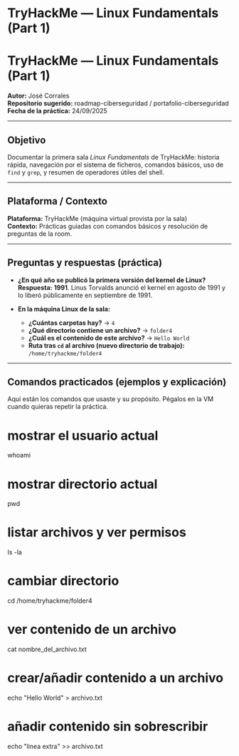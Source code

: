 # TryHackMe — Linux Fundamentals (Part 1)
# TryHackMe — Linux Fundamentals (Part 1)

**Autor:** José Corrales  
**Repositorio sugerido:** roadmap-ciberseguridad / portafolio-ciberseguridad  
**Fecha de la práctica:** 24/09/2025

---

## Objetivo
Documentar la primera sala *Linux Fundamentals* de TryHackMe: historia rápida, navegación por el sistema de ficheros, comandos básicos, uso de `find` y `grep`, y resumen de operadores útiles del shell.

---

## Plataforma / Contexto
**Plataforma:** TryHackMe (máquina virtual provista por la sala)  
**Contexto:** Prácticas guiadas con comandos básicos y resolución de preguntas de la room.

---

## Preguntas y respuestas (práctica)

- **¿En qué año se publicó la primera versión del kernel de Linux?**  
  **Respuesta:** **1991**. Linus Torvalds anunció el kernel en agosto de 1991 y lo liberó públicamente en septiembre de 1991.

- **En la máquina Linux de la sala:**
  - **¿Cuántas carpetas hay?** → `4`
  - **¿Qué directorio contiene un archivo?** → `folder4`
  - **¿Cuál es el contenido de este archivo?** → `Hello World`
  - **Ruta tras `cd` al archivo (nuevo directorio de trabajo):** `/home/tryhackme/folder4`

---

## Comandos practicados (ejemplos y explicación)

Aquí están los comandos que usaste y su propósito. Pégalos en la VM cuando quieras repetir la práctica.


# mostrar el usuario actual
whoami

# mostrar directorio actual
pwd

# listar archivos y ver permisos
ls -la

# cambiar directorio
cd /home/tryhackme/folder4

# ver contenido de un archivo
cat nombre_del_archivo.txt

# crear/añadir contenido a un archivo
echo "Hello World" > archivo.txt

# añadir contenido sin sobrescribir
echo "linea extra" >> archivo.txt
